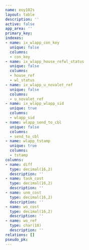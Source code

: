 ```yaml
---
name: eoy102s
layout: table
description: ''
active: false
app_area: ''
primary_key: 
indexes:
- name: ix_wlapp_con_key
  unique: false
  columns:
  - con_key
- name: ix_wlapp_house_refwl_status
  unique: false
  columns:
  - house_ref
  - wl_status
- name: ix_wlapp_u_novalet_ref
  unique: false
  columns:
  - u_novalet_ref
- name: ix_wlapp_wlapp_sid
  unique: true
  columns:
  - wlapp_sid
- name: wlapp_send_to_cbl
  unique: false
  columns:
  - send_to_cbl
- name: wlapp_tstamp
  unique: true
  columns:
  - tstamp
columns:
- name: diff
  type: decimal(16,2)
  description: ''
- name: task_cost
  type: decimal(16,2)
  description: ''
- name: unm_cost
  type: decimal(16,2)
  description: ''
- name: wo_cost
  type: decimal(16,2)
  description: ''
- name: wo_ref
  type: char(10)
  description: ''
relations: []
pseudo_pk: 
---
```


